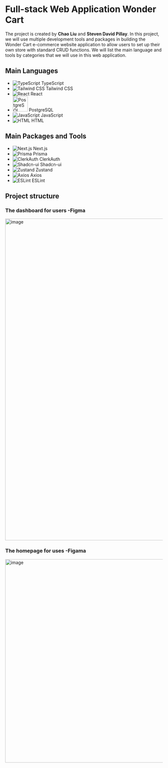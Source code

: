# Full-stack Web Application Wonder Cart

The project is created by **Chao Liu** and **Steven David Pillay**. In this project, we will use multiple development tools and packages in building the Wonder Cart e-commerce website application to allow users to set up their own store with standard CRUD functions. We will list the main language and tools by categories that we will use in this web application.

## Main Languages
- ![TypeScript](https://img.icons8.com/color/48/000000/typescript.png) TypeScript
- ![Tailwind CSS](https://img.icons8.com/color/48/000000/tailwindcss.png) Tailwind CSS
- ![React](https://img.icons8.com/color/48/000000/react-native.png) React
- <img src="https://github.com/code-Gambler/wonder-cart/assets/104114667/5d5bb565-eead-4f76-92c0-50c8481defd8" alt="PostgreSQL" width="48" height="48"> PostgreSQL
- ![JavaScript](https://img.icons8.com/color/48/000000/javascript.png) JavaScript
- ![HTML](https://img.icons8.com/color/48/000000/html-5.png) HTML

## Main Packages and Tools
- ![Next.js](https://img.icons8.com/color/48/000000/nextjs.png) Next.js
- ![Prisma](https://img.icons8.com/?size=48&id=zJh5Gyrd6ZKu&format=png&color=000000) Prisma
- ![ClerkAuth](https://img.icons8.com/color/48/000000/clerk.png) ClerkAuth
- ![Shadcn-ui](https://img.icons8.com/color/48/000000/ui.png) Shadcn-ui
- ![Zustand](https://img.icons8.com/color/48/000000/zustand.png) Zustand
- ![Axios](https://img.icons8.com/color/48/000000/axios.png) Axios
- ![ESLint](https://img.icons8.com/color/48/000000/eslint.png) ESLint

## Project structure 
### The dashboard for users -Figma
<img width="1025" alt="image" src="https://github.com/code-Gambler/wonder-cart/assets/104114667/807dfc5a-080f-401f-8c55-97e2313d0cbe">

### The homepage for uses -Figama
<img width="648" alt="image" src="https://github.com/code-Gambler/wonder-cart/assets/104114667/96a915b7-fa8e-4e27-ab7b-ce1e2e995cec">
